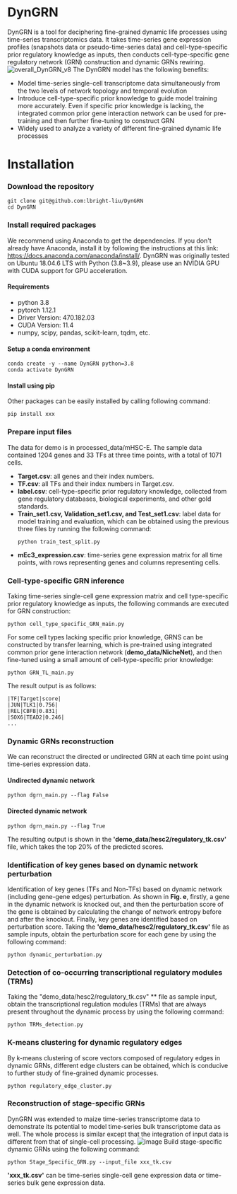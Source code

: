 # DynGRN
DynGRN is a tool for deciphering fine-grained dynamic life processes using time-series transcriptomics data. It takes time-series gene expression profiles (snapshots data or pseudo-time-series data) and cell-type-specific prior regulatory knowledge as inputs, then conducts cell-type-specific gene regulatory network (GRN) construction and dynamic GRNs rewiring. 
![overall_DynGRN_v8](https://github.com/lbright-liu/DynGRN/assets/96679804/fe1b1d21-668f-4c3d-b7c2-accc50197767)
The DynGRN model has the following benefits:
* Model time-series single-cell transcriptome data simultaneously from the two levels of network topology and temporal evolution
* Introduce cell-type-specific prior knowledge to guide model training more accurately. Even if specific prior knowledge is lacking, the integrated common prior gene interaction network can be used for pre-training and then further fine-tuning to construct GRN
* Widely used to analyze a variety of different fine-grained dynamic life processes

# Installation
### Download the repository
```shell
git clone git@github.com:lbright-liu/DynGRN
cd DynGRN
```
### Install required packages
We recommend using Anaconda to get the dependencies. If you don't already have Anaconda, install it by following the instructions at this link: https://docs.anaconda.com/anaconda/install/. DynGRN was originally tested on Ubuntu 18.04.6 LTS with Python (3.8~3.9), please use an NVIDIA GPU with CUDA support for GPU acceleration.
#### Requirements
* python 3.8
* pytorch 1.12.1
* Driver Version: 470.182.03
* CUDA Version: 11.4
* numpy, scipy, pandas, scikit-learn, tqdm, etc.

#### Setup a conda environment
```shell
conda create -y --name DynGRN python=3.8
conda activate DynGRN
```
#### Install using pip
Other packages can be easily installed by calling following command:
```shell
pip install xxx
```
### Prepare input files
The data for demo is in processed_data/mHSC-E. The sample data contained 1204 genes and 33 TFs at three time points, with a total of 1071 cells.
* **Target.csv**: all genes and their index numbers.
* **TF.csv**: all TFs and their index numbers in Target.csv.
* **label.csv**: cell-type-specific prior regulatory knowledge, collected from gene regulatory databases, biological experiments, and other gold standards.
* **Train_set1.csv, Validation_set1.csv, and Test_set1.csv**: label data for model training and evaluation, which can be obtained using the previous three files by running the following command:
  ```shell
  python train_test_split.py
  ```
* **mEc3_expression.csv**: time-series gene expression matrix for all time points, with rows representing genes and columns representing cells.

### Cell-type-specific GRN inference
Taking time-series single-cell gene expression matrix and cell type-specific prior regulatory knowledge as inputs, the following commands are executed for GRN construction:
```shell
python cell_type_specific_GRN_main.py
```
For some cell types lacking specific prior knowledge, GRNS can be constructed by transfer learning, which is pre-trained using integrated common prior gene interaction network (**demo_data/NicheNet**), and then fine-tuned using a small amount of cell-type-specific prior knowledge:
```shell
python GRN_TL_main.py
```
The result output is as follows:

```
|TF|Target|score|
|JUN|TLK1|0.756|
|REL|CBFB|0.831|
|SOX6|TEAD2|0.246|
...
```
### Dynamic GRNs reconstruction
We can reconstruct the directed or undirected GRN at each time point using time-series expression data.
#### Undirected dynamic network
```shell
python dgrn_main.py --flag False
```
#### Directed dynamic network
```shell
python dgrn_main.py --flag True
```
The resulting output is shown in the **'demo_data/hesc2/regulatory_tk.csv'** file, which takes the top 20% of the predicted scores.

### Identification of key genes based on dynamic network perturbation
Identification of key genes (TFs and Non-TFs) based on dynamic network (including gene-gene edges) perturbation. As shown in **Fig. e**, firstly, a gene in the dynamic network is knocked out, and then the perturbation score of the gene is obtained by calculating the change of network entropy before and after the knockout. Finally, key genes are identified based on perturbation score.
Taking the **'demo_data/hesc2/regulatory_tk.csv'** file as sample inputs, obtain the perturbation score for each gene by using the following command:
```shell
python dynamic_perturbation.py
```
### Detection of co-occurring transcriptional regulatory modules (TRMs)
Taking the "demo_data/hesc2/regulatory_tk.csv" ** file as sample input, obtain the transcriptional regulation modules (TRMs) that are always present throughout the dynamic process by using the following command:
```shell
python TRMs_detection.py
```
### K-means clustering for dynamic regulatory edges
By k-means clustering of score vectors composed of regulatory edges in dynamic GRNs, different edge clusters can be obtained, which is conducive to further study of fine-grained dynamic processes.
```shell
python regulatory_edge_cluster.py
```
### Reconstruction of stage-specific GRNs
DynGRN was extended to maize time-series transcriptome data to demonstrate its potential to model time-series bulk transcriptome data as well. The whole process is similar except that the integration of input data is different from that of single-cell processing.
![image](https://github.com/lbright-liu/DynGRN/assets/96679804/34c2b86a-ac1f-4238-adb9-79c5bb55648d)
Build stage-specific dynamic GRNs using the following command:
```shell
python Stage_Specific_GRN.py --input_file xxx_tk.csv
```
**'xxx_tk.csv'** can be time-series single-cell gene expression data or time-series bulk gene expression data.



